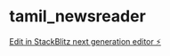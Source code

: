 # tamil_newsreader

[Edit in StackBlitz next generation editor ⚡️](https://stackblitz.com/~/github.com/rawnjith/tamil_newsreader)